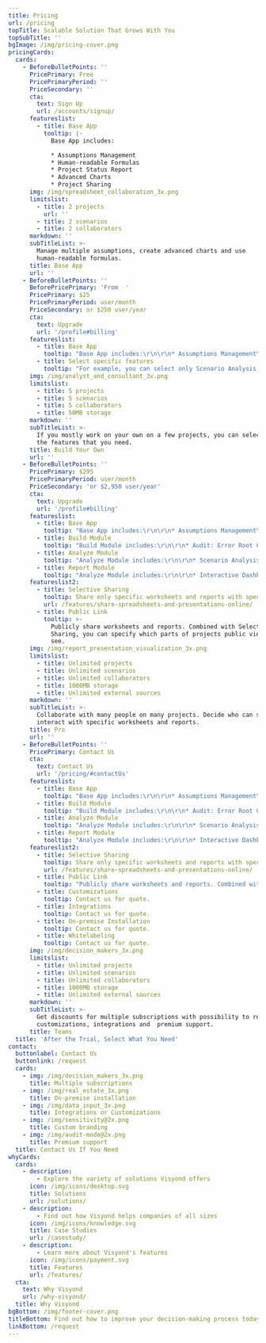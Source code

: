 ```yaml
---
title: Pricing
url: /pricing
topTitle: Scalable Solution That Grows With You
topSubTitle: ''
bgImage: /img/pricing-cover.png
pricingCards:
  cards:
    - BeforeBulletPoints: ''
      PricePrimary: Free
      PricePrimaryPeriod: ''
      PriceSecondary: ''
      cta:
        text: Sign Up
        url: /accounts/signup/
      featureslist:
        - title: Base App
          tooltip: |-
            Base App includes:

            * Assumptions Management
            * Human-readable Formulas
            * Project Status Report
            * Advanced Charts
            * Project Sharing
      img: /img/spreadsheet_collaboration_3x.png
      limitslist:
        - title: 2 projects
          url: ''
        - title: 2 scenarios
        - title: 2 collaborators
      markdown: ''
      subTitleList: >-
        Manage multiple assumptions, create advanced charts and use
        human-readable formulas.
      title: Base App
      url: ''
    - BeforeBulletPoints: ''
      BeforePricePrimary: 'From  '
      PricePrimary: $25
      PricePrimaryPeriod: user/month
      PriceSecondary: or $250 user/year
      cta:
        text: Upgrade
        url: '/profile#billing'
      featureslist:
        - title: Base App
          tooltip: "Base App includes:\r\n\r\n* Assumptions Management\r\n* Human-readable Formulas\r\n* Project Status Report\r\n* Advanced Charts\r\n* Project Sharing"
        - title: Select specific features
          tooltip: "For example, you can select only Scenario Analysis and Interactive Dashboards to carry out and present Budget vs. Actual analysis.\n\nAvailable features:\n\n* Scenario Management\n* Audit Mode & Error Root Cause\n* Sensitivity Analysis\n* Tornado Analysis\n* Scenario Analysis\r\n* Scenario Waterfall]\n* Monte Carlo Simulations\n* Financial Statements\n* Interactive Dashboards\r\n* Sharing of Specific Project Parts with Specific People"
      img: /img/analyst_and_consultant_3x.png
      limitslist:
        - title: 5 projects
        - title: 5 scenarios
        - title: 5 collaborators
        - title: 50MB storage
      markdown: ''
      subTitleList: >-
        If you mostly work on your own on a few projects, you can select only
        the features that you need.
      title: Build Your Own
      url: ''
    - BeforeBulletPoints: ''
      PricePrimary: $295
      PricePrimaryPeriod: user/month
      PriceSecondary: 'or $2,950 user/year'
      cta:
        text: Upgrade
        url: '/profile#billing'
      featureslist:
        - title: Base App
          tooltip: "Base App includes:\r\n\r\n* Assumptions Management\r\n* Human-readable Formulas\r\n* Project Status Report\r\n* Advanced Charts\r\n* Project Sharing"
        - title: Build Module
          tooltip: "Build Module includes:\r\n\r\n* Audit: Error Root Cause Analysis\n* Audit: Anomaly Detection\n* Scenario Management"
        - title: Analyze Module
          tooltip: "Analyze Module includes:\r\n\r\n* Scenario Analysis\n* Sensitivity Analysis\n* Tornado Analysis\n* Monte Carlo Simulations"
        - title: Report Module
          tooltip: "Analyze Module includes:\r\n\r\n* Interactive Dashboards\n* Financial Statements\n* Pivots"
      featureslist2:
        - title: Selective Sharing
          tooltip: Share only specific worksheets and reports with specific people.
          url: /features/share-spreadsheets-and-presentations-online/
        - title: Public Link
          tooltip: >-
            Publicly share worksheets and reports. Combined with Selective
            Sharing, you can specify which parts of projects public viewers can
            see.
      img: /img/report_presentation_visualization_3x.png
      limitslist:
        - title: Unlimited projects
        - title: Unlimited scenarios
        - title: Unlimited collaborators
        - title: 1000MB storage
        - title: Unlimited external sources
      markdown: ''
      subTitleList: >-
        Collaborate with many people on many projects. Decide who can see and
        interact with specific worksheets and reports.
      title: Pro
      url: ''
    - BeforeBulletPoints: ''
      PricePrimary: Contact Us
      cta:
        text: Contact Us
        url: '/pricing/#contactUs'
      featureslist:
        - title: Base App
          tooltip: "Base App includes:\r\n\r\n* Assumptions Management\r\n* Human-readable Formulas\r\n* Project Status Report\r\n* Advanced Charts\r\n* Project Sharing"
        - title: Build Module
          tooltip: "Build Module includes:\r\n\r\n* Audit: Error Root Cause Analysis\r\n* Audit: Anomaly Detection\r\n* Scenario Management\r"
        - title: Analyze Module
          tooltip: "Analyze Module includes:\r\n\r\n* Scenario Analysis\r\n* Sensitivity Analysis\r\n* Tornado Analysis\r\n* Monte Carlo Simulations"
        - title: Report Module
          tooltip: "Analyze Module includes:\r\n\r\n* Interactive Dashboards\r\n* Financial Statements\r\n* Pivots\r\n"
      featureslist2:
        - title: Selective Sharing
          tooltip: Share only specific worksheets and reports with specific people.
          url: /features/share-spreadsheets-and-presentations-online/
        - title: Public Link
          tooltip: "Publicly share worksheets and reports. Combined with Selective Sharing, you can specify which parts of projects public viewers can see.\r"
        - title: Customizations
          tooltip: Contact us for quote.
        - title: Integrations
          tooltip: Contact us for quote.
        - title: On-premise Installation
          tooltip: Contact us for quote.
        - title: Whitelabeling
          tooltip: Contact us for quote.
      img: /img/decision_makers_3x.png
      limitslist:
        - title: Unlimited projects
        - title: Unlimited scenarios
        - title: Unlimited collaborators
        - title: 1000MB storage
        - title: Unlimited external sources
      markdown: ''
      subTitleList: >-
        Get discounts for multiple subscriptions with possibility to request
        customizations, integrations and  premium support.
      title: Teams
  title: 'After the Trial, Select What You Need'
contact:
  buttonlabel: Contact Us
  buttonlink: /request
  cards:
    - img: /img/decision_makers_3x.png
      title: Multiple subscriptions
    - img: /img/real_estate_3x.png
      title: On-premise installation
    - img: /img/data_input_3x.png
      title: Integrations or Customizations
    - img: /img/sensitivity@2x.png
      title: Custom branding
    - img: /img/audit-mode@2x.png
      title: Premium support
  title: Contact Us If You Need
whyCards:
  cards:
    - description:
        - Explore the variety of solutions Visyond offers
      icon: /img/icons/desktop.svg
      title: Solutions
      url: /solutions/
    - description:
        - Find out how Visyond helps companies of all sizes
      icon: /img/icons/knowledge.svg
      title: Case Studies
      url: /casestudy/
    - description:
        - Learn more about Visyond's features
      icon: /img/icons/payment.svg
      title: Features
      url: /features/
  cta:
    text: Why Visyond
    url: /why-visyond/
  title: Why Visyond
bgBottom: /img/footer-cover.png
titleBottom: Find out how to improve your decision-making process today
linkBottom: /request
---
```


